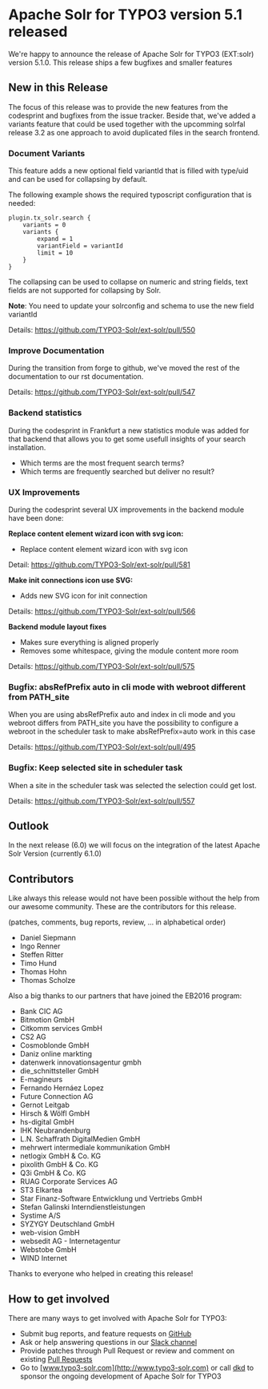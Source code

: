 # Apache Solr for TYPO3 version 5.1 released

We're happy to announce the release of Apache Solr for TYPO3 (EXT:solr) version 5.1.0. This release ships a few bugfixes and smaller features

## New in this Release

The focus of this release was to provide the new features from the codesprint and bugfixes from the issue tracker. Beside that, we've added a variants feature that could be used together with the upcomming solrfal release 3.2 as one approach to avoid duplicated files in the search frontend.


### Document Variants

This feature adds a new optional field variantId that is filled with type/uid and can be used for collapsing by default.

The following example shows the required typoscript configuration that is needed:

    plugin.tx_solr.search {
        variants = 0
        variants {
            expand = 1
            variantField = variantId
            limit = 10
        }
    }

The collapsing can be used to collapse on numeric and string fields, text fields are not supported for collapsing by Solr. 

**Note**: You need to update your solrconfig and schema to use the new field variantId

Details: https://github.com/TYPO3-Solr/ext-solr/pull/550

### Improve Documentation

During the transition from forge to github, we've moved the rest of the documentation to our rst documentation.

Details: https://github.com/TYPO3-Solr/ext-solr/pull/547

### Backend statistics

During the codesprint in Frankfurt a new statistics module was added for that backend that allows you to get some usefull insights 
of your search installation.

* Which terms are the most frequent search terms?
* Which terms are frequently searched but deliver no result?

### UX Improvements

During the codesprint several UX improvements in the backend module have been done:

**Replace content element wizard icon with svg icon:**

* Replace content element wizard icon with svg icon

Detail: https://github.com/TYPO3-Solr/ext-solr/pull/581

**Make init connections icon use SVG:** 

* Adds new SVG icon for init connection

Details: https://github.com/TYPO3-Solr/ext-solr/pull/566

**Backend module layout fixes**

* Makes sure everything is aligned properly
* Removes some whitespace, giving the module content more room


Details: https://github.com/TYPO3-Solr/ext-solr/pull/575

### Bugfix: absRefPrefix auto in cli mode with webroot different from PATH_site

When you are using absRefPrefix auto and index in cli mode and you webroot differs from PATH_site you have the possibility to configure a 
webroot in the scheduler task to make absRefPrefix=auto work in this case

Details: https://github.com/TYPO3-Solr/ext-solr/pull/495

### Bugfix: Keep selected site in scheduler task

When a site in the scheduler task was selected the selection could get lost. 

Details: https://github.com/TYPO3-Solr/ext-solr/pull/557

## Outlook

In the next release (6.0) we will focus on the integration of the latest Apache Solr Version (currently 6.1.0)

## Contributors

Like always this release would not have been possible without the help from our
awesome community. These are the contributors for this release.

(patches, comments, bug reports, review, ... in alphabetical order)

* Daniel Siepmann
* Ingo Renner
* Steffen Ritter
* Timo Hund
* Thomas Hohn
* Thomas Scholze

Also a big thanks to our partners that have joined the EB2016 program:

* Bank CIC AG
* Bitmotion GmbH
* Citkomm services GmbH
* CS2 AG
* Cosmoblonde GmbH
* Daniz online markting
* datenwerk innovationsagentur gmbh
* die_schnittsteller GmbH
* E-magineurs
* Fernando Hernáez Lopez
* Future Connection AG
* Gernot Leitgab
* Hirsch & Wölfl GmbH
* hs-digital GmbH
* IHK Neubrandenburg
* L.N. Schaffrath DigitalMedien GmbH
* mehrwert intermediale kommunikation GmbH
* netlogix GmbH & Co. KG
* pixolith GmbH & Co. KG
* Q3i GmbH & Co. KG
* RUAG Corporate Services AG
* ST3 Elkartea
* Star Finanz-Software Entwicklung und Vertriebs GmbH
* Stefan Galinski Interndienstleistungen
* Systime A/S
* SYZYGY Deutschland GmbH
* web-vision GmbH
* websedit AG - Internetagentur
* Webstobe GmbH
* WIND Internet

Thanks to everyone who helped in creating this release!

## How to get involved

There are many ways to get involved with Apache Solr for TYPO3:

* Submit bug reports, and feature requests on [GitHub](https://github.com/TYPO3-Solr/ext-solr)
* Ask or help answering questions in our [Slack channel](https://typo3.slack.com/messages/ext-solr/)
* Provide patches through Pull Request or review and comment on existing [Pull Requests](https://github.com/TYPO3-Solr/ext-solr/pulls)
* Go to [www.typo3-solr.com](http://www.typo3-solr.com) or call [dkd](http://www.dkd.de) to sponsor the ongoing development of Apache Solr for TYPO3
